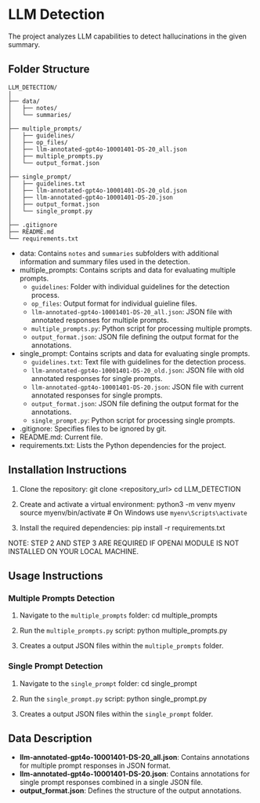 # LLM Detection 

The project analyzes LLM capabilities to detect hallucinations in the given summary. 

## Folder Structure

```
LLM_DETECTION/
│
├── data/
│   ├── notes/
│   └── summaries/
│
├── multiple_prompts/
│   ├── guidelines/
│   ├── op_files/
│   ├── llm-annotated-gpt4o-10001401-DS-20_all.json
│   ├── multiple_prompts.py
│   └── output_format.json
│
├── single_prompt/
│   ├── guidelines.txt
│   ├── llm-annotated-gpt4o-10001401-DS-20_old.json
│   ├── llm-annotated-gpt4o-10001401-DS-20.json
│   ├── output_format.json
│   └── single_prompt.py
│
├── .gitignore
├── README.md
└── requirements.txt
```

- data: Contains `notes` and `summaries` subfolders with additional information and summary files used in the detection.
- multiple_prompts: Contains scripts and data for evaluating multiple prompts.
  - `guidelines`: Folder with individual guidelines for the detection process.
  - `op_files`: Output format for individual guieline files.
  - `llm-annotated-gpt4o-10001401-DS-20_all.json`: JSON file with annotated responses for multiple prompts.
  - `multiple_prompts.py`: Python script for processing multiple prompts.
  - `output_format.json`: JSON file defining the output format for the annotations.
- single_prompt: Contains scripts and data for evaluating single prompts.
  - `guidelines.txt`: Text file with guidelines for the detection process.
  - `llm-annotated-gpt4o-10001401-DS-20_old.json`: JSON file with old annotated responses for single prompts.
  - `llm-annotated-gpt4o-10001401-DS-20.json`: JSON file with current annotated responses for single prompts.
  - `output_format.json`: JSON file defining the output format for the annotations.
  - `single_prompt.py`: Python script for processing single prompts.
- .gitignore: Specifies files to be ignored by git.
- README.md: Current file.
- requirements.txt: Lists the Python dependencies for the project.

## Installation Instructions

1. Clone the repository:
   git clone <repository_url>
   cd LLM_DETECTION

2. Create and activate a virtual environment:
   python3 -m venv myenv
   source myenv/bin/activate  # On Windows use `myenv\Scripts\activate`

3. Install the required dependencies:
   pip install -r requirements.txt

NOTE: STEP 2 AND STEP 3 ARE REQUIRED IF OPENAI MODULE IS NOT INSTALLED ON YOUR LOCAL MACHINE.


## Usage Instructions

### Multiple Prompts Detection

1. Navigate to the `multiple_prompts` folder:
   cd multiple_prompts

2. Run the `multiple_prompts.py` script:
   python multiple_prompts.py

3. Creates a output JSON files within the `multiple_prompts` folder.


### Single Prompt Detection

1. Navigate to the `single_prompt` folder:
   cd single_prompt

2. Run the `single_prompt.py` script:
   python single_prompt.py

3. Creates a output JSON files within the `single_prompt` folder.

## Data Description

- **llm-annotated-gpt4o-10001401-DS-20_all.json**: Contains annotations for multiple prompt responses in JSON format.
- **llm-annotated-gpt4o-10001401-DS-20.json**: Contains annotations for single prompt responses combined in a single JSON file.
- **output_format.json**: Defines the structure of the output annotations.